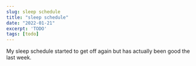 ```yaml
---
slug: sleep schedule
title: "sleep schedule"
date: "2022-01-21"
excerpt: 'TODO'
tags: [todo]
---
```


My sleep schedule started to get off again but has actually been good the last week.
